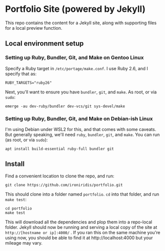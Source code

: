 # Portfolio Site (powered by Jekyll)
This repo contains the content for a Jekyll site, along with supporting files for a local preview function.

## Local environment setup

### Setting up Ruby, Bundler, Git, and Make on Gentoo Linux
Specify a Ruby target in `/etc/portage/make.conf`. I use Ruby 2.6, and I specify that as:

    RUBY_TARGETS="ruby26"

Next, you'll want to ensure you have `bundler`, `git`, and `make`. As root, or via `sudo`:

    emerge -au dev-ruby/bundler dev-vcs/git sys-devel/make

### Setting up Ruby, Bundler, Git, and Make on Debian-ish Linux
I'm using Debian under WSL2 for this, and that comes with some caveats. But generally speaking, we'll need `ruby`, `bundler`, `git`, and `make`. You can run (as root, or via `sudo`):

    apt install build-essential ruby-full bundler git

## Install
Find a convenient location to clone the repo, and run:

    git clone https://github.com/ironiridis/portfolio.git

This should clone into a folder named `portfolio`. `cd` into that folder, and run `make test`:

    cd portfolio
    make test

This will download all the dependencies and plop them into a repo-local folder. Jekyll should now be running and serving a local copy of the site at `http://[hostname or ip]:4000/` . If you ran this on the same machine you're using now, you should be able to find it at http://localhost:4000 but your mileage may vary.

